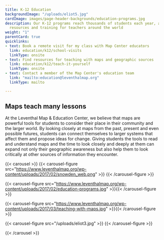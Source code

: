 ```yaml
---
title: K-12 Education
backgroundImage: "/uploads/eliot5.jpg"
cardImage: images/page-header-backgrounds/education-programs.jpg
description: Our K-12 programs reach thousands of students each year, and we offer
  resources and training for teachers around the world
weight: "1"
parentCard: true
quicklinks:
- text: Book a remote visit for my class with Map Center educators
  link: education/k12/school-visits
  linkType: onsite
- text: Find resources for teaching with maps and geographic sources
  link: education/k12/teach-it-yourself
  linkType: onsite
- text: Contact a member of the Map Center's education team
  link: "mailto:education@leventhalmap.org"
  linkType: mailto

---
```

## Maps teach many lessons

At the Leventhal Map & Education Center, we believe that maps are powerful tools for students to consider their place in their community and the larger world. By looking closely at maps from the past, present and even possible futures, students can connect themselves to larger systems that affect them and propose ideas for change. Giving students the tools to read and understand maps and the time to look closely and deeply at them can expand not only their geographic awareness but also help them to look critically at other sources of information they encounter.

{{< carousel >}}
  {{< carousel-figure src="https://www.leventhalmap.org/wp-content/uploads/2017/02/snowden_web.png" >}}
  {{< /carousel-figure >}}

  {{< carousel-figure src="https://www.leventhalmap.org/wp-content/uploads/2017/02/education-programs.jpg" >}}{{< /carousel-figure >}}
  
  {{< carousel-figure src="https://www.leventhalmap.org/wp-content/uploads/2017/03/teaching-with-maps.jpg" >}}{{< /carousel-figure >}}
  
  {{< carousel-figure src="/uploads/eliot3.jpg" >}} {{< /carousel-figure >}}

{{< /carousel >}}
